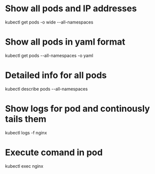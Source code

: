 # Show all pods and IP addresses
kubectl get pods -o wide --all-namespaces

# Show all pods in yaml format
kubectl get pods --all-namespaces -o yaml

# Detailed info for all pods
kubectl describe pods --all-namespaces

# Show logs for pod and continously tails them
kubectl logs -f nginx

# Execute comand in pod
kubectl exec nginx
